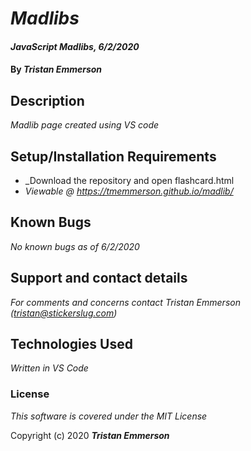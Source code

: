 # _Madlibs_

#### _JavaScript Madlibs, 6/2/2020_

#### By _**Tristan Emmerson**_

## Description

_Madlib page created using VS code_

## Setup/Installation Requirements

* _Download the repository and open flashcard.html
* _Viewable @ https://tmemmerson.github.io/madlib/_

## Known Bugs

_No known bugs as of 6/2/2020_

## Support and contact details
 
_For comments and concerns contact Tristan Emmerson (tristan@stickerslug.com)_

## Technologies Used

_Written in VS Code_

### License

*This software is covered under the MIT License*

Copyright (c) 2020 **_Tristan Emmerson_**